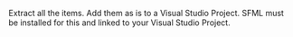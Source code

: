 Extract all the items.
Add them as is to a Visual Studio Project.
SFML must be installed for this and linked to your Visual Studio Project.
